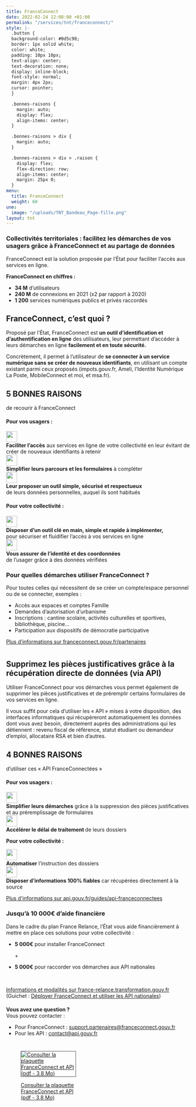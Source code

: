 ```yaml
---
title: FranceConnect
date: 2022-02-24 12:08:00 +01:00
permalink: "/services/tnt/franceconnect/"
style: |-
  .button {
  background-color: #0d5c98;
  border: 1px solid white;
  color: white;
  padding: 10px 10px;
  text-align: center;
  text-decoration: none;
  display: inline-block;
  font-style: normal;
  margin: 4px 2px;
  cursor: pointer;
  }

  .bonnes-raisons {
    margin: auto;
    display: flex;
    align-items: center;
  }

  .bonnes-raisons > div {
    margin: auto;
  }

  .bonnes-raisons > div > .raison {
    display: flex;
    flex-direction: row;
    align-items: center;
    margin: 25px 0;
  }
menu:
  title: FranceConnect
  weight: 60
une:
  image: "/uploads/TNT_Bandeau_Page-fille.png"
layout: tnt
---
```


### Collectivités territoriales : facilitez les démarches de vos usagers grâce à FranceConnect et au partage de données

FranceConnect est la solution proposée par l’État pour faciliter l’accès aux services en ligne. 

**FranceConnect en chiffres :**
* **34 M** d’utilisateurs 
* **240 M** de connexions en 2021 (x2 par rapport à 2020)
* **1 200** services numériques publics et privés raccordés

## FranceConnect, c’est quoi ?

Proposé par l’État, FranceConnect est **un outil d’identification et d’authentification en ligne** des utilisateurs, leur permettant d’accéder à leurs démarches en ligne **facilement et en toute sécurité.**

Concrètement, il permet à l’utilisateur de **se connecter à un service numérique sans se créer de nouveaux identifiants**, en utilisant un compte existant parmi ceux proposés (impots.gouv.fr, Ameli, l’Identité Numérique La Poste, MobileConnect et moi, et msa.fr). 


<h2 class="text-center margin-bottom-0 margin-top-3"><span style="text-transform:uppercase;">5 bonnes raisons</span></h2>
<p class="text-center">de recourir à FranceConnect</p>

<div class="bonnes-raisons">
    <div >
<h4>Pour vos usagers :</h4>
      <div class="raison">
        <img src="/uploads/Faciliter_lacces.svg" alt="" style="margin-right: 10px" width="30" align="middle">
        <div>
          <strong>Faciliter l’accès</strong> aux services en ligne de votre collectivité en leur évitant de créer de nouveaux identifiants à retenir
        </div>
      </div>
      <div class="raison">
        <img src="/uploads/Simplifier.svg" alt="" style="margin-right: 10px" width="30" align="middle">
        <div>
            <strong>Simplifier leurs parcours et les formulaires</strong> à compléter
        </div>
      </div>
      <div class="raison">
        <img src="/uploads/Outil_securiser.svg" alt="" style="margin-right: 10px" width="30" align="middle">
        <div>
            <strong>Leur proposer un outil simple, sécurisé et respectueux</strong><br> de leurs données personnelles, auquel ils sont habitués
        </div>
      </div>
<h4>Pour votre collectivité :</h4>
      <div class="raison">
        <img src="/uploads/Outil_cle.svg" alt="" alt="" style="margin-right: 10px" width="30" align="middle">
        <div>
            <strong>Disposer d’un outil clé en main, simple et rapide à implémenter, </strong> <br>pour sécuriser et fluidifier l’accès à vos services en ligne
        </div>
      </div>
      <div class="raison">
        <img src="/uploads/Assurer_identite.svg" alt="" style="margin-right: 10px" width="30" align="middle">
        <div>
            <strong>Vous assurer de l’identité et des coordonnées</strong> <br>de l’usager grâce à des données vérifiées
        </div>
      </div>
    </div>
</div>


<h3>Pour quelles démarches utiliser FranceConnect ?</h3>

<p>Pour toutes celles qui nécessitent de se créer un compte/espace personnel ou de se connecter, exemples :
<ul><li>Accès aux espaces et comptes Famille</li>
<li>Demandes d’autorisation d’urbanisme</li>
<li>Inscriptions : cantine scolaire, activités culturelles et sportives, bibliothèque, piscine…</li>
<li>Participation aux dispositifs de démocratie participative</li></ul></p>  

<div class="lien-important"><p><a href="https://franceconnect.gouv.fr/partenaires" alt="Plus d’informations sur franceconnect.gouv.fr/partenaires - Lien externe">Plus d’informations sur franceconnect.gouv.fr/partenaires</a></p></div>

<h2 style="margin-top: 40px">Supprimez les pièces justificatives grâce à la récupération directe de données (via API)</h2>

<p>Utiliser FranceConnect pour vos démarches vous permet également de supprimer les pièces justificatives et de préremplir certains formulaires de vos services en ligne.</p>

<p>Il vous suffit pour cela d’utiliser les « API » mises à votre disposition, des interfaces informatiques qui récupèreront automatiquement les données dont vous avez besoin, directement auprès des administrations qui les détiennent : revenu fiscal de référence, statut étudiant ou demandeur d’emploi, allocataire RSA et bien d’autres.</p> 


<h2 class="text-center margin-bottom-0 margin-top-3"><span style="text-transform:uppercase;">4 bonnes raisons</span></h2>
<p class="text-center">d’utiliser ces « API FranceConnectées »</p>

<div class="bonnes-raisons">
    <div >
<h4>Pour vos usagers :</h4>
      <div class="raison">
        <img src="/uploads/Simplifier_demarches.svg" alt="" style="margin-right: 10px" width="30" align="middle">
        <div>
          <strong>Simplifier leurs démarches</strong> grâce à la suppression des pièces justificatives et au préremplissage de formulaires
        </div>
      </div>
      <div class="raison">
        <img src="/uploads/Accelerer_delais.svg" alt="" alt="" style="margin-right: 10px" width="30" align="middle">
        <div>
            <strong>Accélérer le délai de traitement </strong>de leurs dossiers
        </div>
      </div>
<p><b>Pour votre collectivité :</b></p>
      <div class="raison">
        <img src="/uploads/Automatiser.svg" alt="" alt="" style="margin-right: 10px" width="30" align="middle">
        <div>
            <strong>Automatiser</strong> l’instruction des dossiers 
        </div>
      </div>
      <div class="raison">
        <img src="/uploads/Disposer_dinformations.svg" alt="" style="margin-right: 10px" width="30" align="middle">
        <div>
            <strong> Disposer d’informations 100% fiables</strong> car récupérées directement à la source
        </div>
      </div>
    </div>
    </div>

<div class="lien-important"><p><a href="https://api.gouv.fr/guides/api-franceconnectees" alt="Plus d'informations sur api.gouv.fr/guides/api-franceconnectees - Lien externe">Plus d'informations sur api.gouv.fr/guides/api-franceconnectees</a></p></div>

<h3>Jusqu’à 10 000€ d’aide financière</h3>

<p>Dans le cadre du plan France Relance, l’État vous aide financièrement à mettre en place ces solutions pour votre collectivité :</p>
<ul><li><b>5 000€</b> pour installer FranceConnect</li> 
<p>+</p>
<li><b>5 000€</b> pour raccorder vos démarches aux API nationales</li></ul> 
<br>

<div class="lien-important"><p><a href="https://france-relance.transformation.gouv.fr/fonds-collectivites">Informations et modalités sur france-relance.transformation.gouv.fr</a> <br>(Guichet : <a href="https://france-relance.transformation.gouv.fr/e13a-deployer-franceconnect-et-utiliser-les-api-na/">Déployer FranceConnect et utiliser les API nationales</a>)</p></div>

<div class="encadre noir" style="margin-bottom:40px"><p style="margin-top: 20px; margin-bottom: 10px;"><strong>Vous avez une question ?</strong>
<br>Vous pouvez contacter :</p>
<ul><li>Pour FranceConnect : <a href="mailto:support.partenaires@franceconnect.gouv.fr">support.partenaires@franceconnect.gouv.fr</a></li>
<li>Pour les API : <a href="mailto:contact@api.gouv.fr">contact@api.gouv.fr</a></li></ul>
</div>

<p class="text-center"><figure class='image-center' style='width: 30%;'><a href="/uploads/2022_02_24_Plaquette_FranceConnect-et-API_BAT.PDF"><img alt="Consulter la plaquette FranceConnect et API (pdf - 3,8 Mo)" src="/uploads/CapturePlaquetteFCTNT.PNG"
style="border:solid 1px #464646"></a></p>

<div class="lien-important" style="margin-bottom:30px"> <p><a href="/uploads/2022_02_24_Plaquette_FranceConnect-et-API_BAT.PDF">Consulter la plaquette FranceConnect et API (pdf - 3,8 Mo)</a></p> 